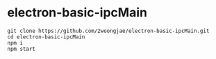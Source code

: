 # electron-basic-ipcMain

```
git clone https://github.com/2woongjae/electron-basic-ipcMain.git 
cd electron-basic-ipcMain
npm i
npm start
```